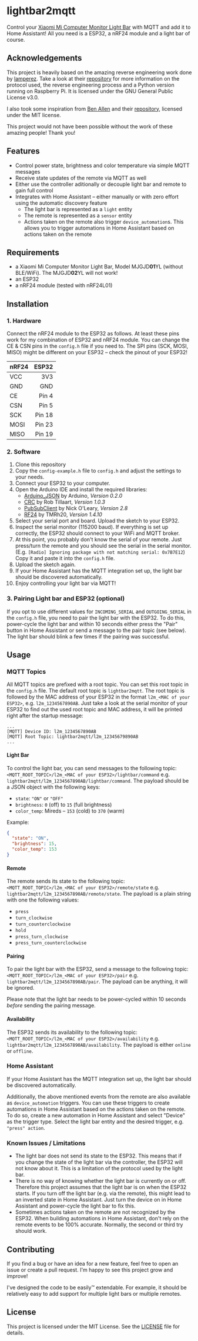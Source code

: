 # lightbar2mqtt

Control your [Xiaomi Mi Computer Monitor Light Bar](https://www.mi.com/global/product/mi-computer-monitor-light-bar/) with MQTT and add it to Home Assistant! All you need is a ESP32, a nRF24 module and a light bar of course.

## Acknowledgements

This project is heavily based on the amazing reverse engineering work done by [lamperez](https://github.com/lamperez). Take a look at their [repository](https://github.com/lamperez/xiaomi-lightbar-nrf24) for more information on the protocol used, the reverse engineering process and a Python version running on Raspberry Pi. It is licensed under the GNU General Public License v3.0.

I also took some inspiration from [Ben Allen](https://github.com/benallen-dev) and their [repository](https://github.com/benallen-dev/xiaomi-lightbar), licensed under the MIT license.

This project would not have been possible without the work of these amazing people! Thank you!

## Features

- Control power state, brightness and color temperature via simple MQTT messages
- Receive state updates of the remote via MQTT as well
- Either use the controller aditionally or decouple light bar and remote to gain full control
- Integrates with Home Assistant – either manually or with zero effort using the automatic discovery feature
  - The light bar is represented as a `light` entity
  - The remote is represented as a `sensor` entity
  - Actions taken on the remote also trigger `device_automation`s. This allows you to trigger automations in Home Assistant based on actions taken on the remote

## Requirements

- a Xiaomi Mi Computer Monitor Light Bar, Model MJGJD**01**YL (without BLE/WiFi). The MJGJD**02**YL will not work!
- an ESP32
- a nRF24 module (tested with nRF24L01)

## Installation

### 1. Hardware

Connect the nRF24 module to the ESP32 as follows. At least these pins work for my combination of ESP32 and nRF24 module. You can change the CE & CSN pins in the `config.h` file if you need to. The SPI pins (SCK, MOSI, MISO) might be different on your ESP32 – check the pinout of your ESP32!

| nRF24 |  ESP32 |
| :---- | -----: |
| VCC   |    3V3 |
| GND   |    GND |
| CE    |  Pin 4 |
| CSN   |  Pin 5 |
| SCK   | Pin 18 |
| MOSI  | Pin 23 |
| MISO  | Pin 19 |

### 2. Software

1. Clone this repository
2. Copy the `config-example.h` file to `config.h` and adjust the settings to your needs.
3. Connect your ESP32 to your computer.
4. Open the Arduino IDE and install the required libraries:
   - [Arduino_JSON](https://github.com/arduino-libraries/Arduino_JSON) by Arduino, _Version 0.2.0_
   - [CRC](https://github.com/RobTillaart/CRC) by Rob Tillaart, _Version 1.0.3_
   - [PubSubClient](https://pubsubclient.knolleary.net/) by Nick O'Leary, _Version 2.8_
   - [RF24](https://nrf24.github.io/RF24/) by TMRh20, _Version 1.4.10_
5. Select your serial port and board. Upload the sketch to your ESP32.
6. Inspect the serial monitor (115200 baud). If everything is set up correctly, the ESP32 should connect to your WiFi and MQTT broker.
7. At this point, you probably don't know the serial of your remote. Just press/turn the remote and you should see the serial in the serial monitor. (E.g. `[Radio] Ignoring package with not matching serial: 0x7B7E12`) Copy it and paste it into the `config.h` file.
8. Upload the sketch again.
9. If your Home Assistant has the MQTT integration set up, the light bar should be discovered automatically.
10. Enjoy controlling your light bar via MQTT!

### 3. Pairing Light bar and ESP32 (optional)

If you opt to use different values for `INCOMING_SERIAL` and `OUTGOING_SERIAL` in the `config.h` file, you need to pair the light bar with the ESP32. To do this, power-cycle the light bar and within 10 seconds either press the "Pair" button in Home Assistant or send a message to the pair topic (see below). The light bar should blink a few times if the pairing was successful.

## Usage

### MQTT Topics

All MQTT topics are prefixed with a root topic. You can set this root topic in the `config.h` file. The default root topic is `lightbar2mqtt`. The root topic is followed by the MAC address of your ESP32 in the format `l2m_<MAC of your ESP32>`, e.g. `l2m_1234567890AB`. Just take a look at the serial monitor of your ESP32 to find out the used root topic and MAC address, it will be printed right after the startup message:

```text
...
[MQTT] Device ID: l2m_1234567890AB
[MQTT] Root Topic: lightbar2mqtt/l2m_12345679890AB
...
```

#### Light Bar

To control the light bar, you can send messages to the following topic: `<MQTT_ROOT_TOPIC>/l2m_<MAC of your ESP32>/lightbar/command` e.g. `lightbar2mqtt/l2m_1234567890AB/lightbar/command`. The payload should be a JSON object with the following keys:

- `state`: `"ON"` or `"OFF"`
- `brightness`: `0` (off) to `15` (full brightness)
- `color_temp`: Mireds – `153` (cold) to `370` (warm)

Example:

```json
{
  "state": "ON",
  "brightness": 15,
  "color_temp": 153
}
```

#### Remote

The remote sends its state to the following topic: `<MQTT_ROOT_TOPIC>/l2m_<MAC of your ESP32>/remote/state` e.g. `lightbar2mqtt/l2m_1234567890AB/remote/state`. The payload is a plain string with one the following values:

- `press`
- `turn_clockwise`
- `turn_counterclockwise`
- `hold`
- `press_turn_clockwise`
- `press_turn_counterclockwise`

#### Pairing

To pair the light bar with the ESP32, send a message to the following topic: `<MQTT_ROOT_TOPIC>/l2m_<MAC of your ESP32>/pair` e.g. `lightbar2mqtt/l2m_1234567890AB/pair`. The payload can be anything, it will be ignored.

Please note that the light bar needs to be power-cycled within 10 seconds _before_ sending the pairing message.

#### Availability

The ESP32 sends its availability to the following topic: `<MQTT_ROOT_TOPIC>/l2m_<MAC of your ESP32>/availability` e.g. `lightbar2mqtt/l2m_1234567890AB/availability`. The payload is either `online` or `offline`.

### Home Assistant

If your Home Assistant has the MQTT integration set up, the light bar should be discovered automatically.

Additionally, the above mentioned events from the remote are also available as `device_automation` triggers. You can use these triggers to create automations in Home Assistant based on the actions taken on the remote. To do so, create a new automation in Home Assistant and select "Device" as the trigger type. Select the light bar entity and the desired trigger, e.g. `"press" action`.

### Known Issues / Limitations

- The light bar does not send its state to the ESP32. This means that if you change the state of the light bar via the controller, the ESP32 will not know about it. This is a limitation of the protocol used by the light bar.
- There is no way of knowing whether the light bar is currently on or off. Therefore this project assumes that the light bar is on when the ESP32 starts. If you turn off the light bar (e.g. via the remote), this might lead to an inverted state in Home Assistant. Just turn the device on in Home Assistant and power-cycle the light bar to fix this.
- Sometimes actions taken on the remote are not recognized by the ESP32. When building automations in Home Assistant, don't rely on the remote events to be 100% accurate. Normally, the second or third try should work.

## Contributing

If you find a bug or have an idea for a new feature, feel free to open an issue or create a pull request. I'm happy to see this project grow and improve!

I've designed the code to be easily™ extendable. For example, it should be relatively easy to add support for multiple light bars or multiple remotes.

## License

This project is licensed under the MIT License. See the [LICENSE](LICENSE) file for details.
